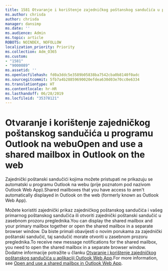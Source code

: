 ```yaml
---
title: 1581 Otvaranje i korištenje zajedničkog poštanskog sandučića u programu Outlook na webu
ms.author: chrisda
author: chrisda
manager: dansimp
ms.date: ''
ms.audience: Admin
ms.topic: article
ROBOTS: NOINDEX, NOFOLLOW
localization_priority: Priority
ms.collection: Adm_O365
ms.custom:
- "1581"
- "9000089"
ms.assetid: ''
ms.openlocfilehash: fd0a3ddc5e3589b05838ba7542cba0b8140f0adc
ms.sourcegitcommit: 5fb7a4b28859690020efdea630d03e70cc0e6334
ms.translationtype: HT
ms.contentlocale: hr-HR
ms.lasthandoff: 06/28/2019
ms.locfileid: "35378121"
---
```

# <a name="open-and-use-a-shared-mailbox-in-outlook-on-the-web"></a><span data-ttu-id="84971-102">Otvaranje i korištenje zajedničkog poštanskog sandučića u programu Outlook na webu</span><span class="sxs-lookup"><span data-stu-id="84971-102">Open and use a shared mailbox in Outlook on the web</span></span>

<span data-ttu-id="84971-103">Zajednički poštanski sandučići kojima možete pristupati ne prikazuju se automatski u programu Outlook na webu (prije poznatom pod nazivom Outlook Web App).</span><span class="sxs-lookup"><span data-stu-id="84971-103">Shared mailboxes that you have access to aren't automatically displayed in Outlook on the web (formerly known as Outlook Web App).</span></span>

<span data-ttu-id="84971-104">Možete koristiti zajednički prikaz zajedničkog poštanskog sandučića i vašeg primarnog poštanskog sandučića ili otvoriti zajednički poštanski sandučić u zasebnom prozoru preglednika.</span><span class="sxs-lookup"><span data-stu-id="84971-104">You can display the shared mailbox and your primary mailbox together or open the shared mailbox in a separate browser window.</span></span> <span data-ttu-id="84971-105">Da biste primali obavijesti o novim porukama za zajednički poštanski sandučić, taj sandučić morate otvoriti u zasebnom prozoru preglednika.</span><span class="sxs-lookup"><span data-stu-id="84971-105">To receive new message notifications for the shared mailbox, you need to open the shared mailbox in a separate browser window.</span></span> <span data-ttu-id="84971-106">Dodatne informacije potražite u članku [Otvaranje i korištenje zajedničkog poštanskog sandučića u aplikaciji Outlook Web App](https://support.office.com/article/BC127866-42BE-4DE7-92AE-1EF2F787FD5C).</span><span class="sxs-lookup"><span data-stu-id="84971-106">For more information, see [Open and use a shared mailbox in Outlook Web App](https://support.office.com/article/BC127866-42BE-4DE7-92AE-1EF2F787FD5C).</span></span>
